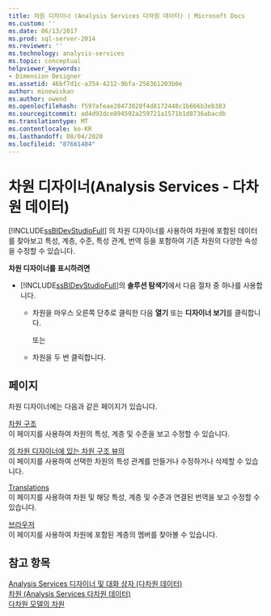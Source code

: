 ```yaml
---
title: 차원 디자이너 (Analysis Services 다차원 데이터) | Microsoft Docs
ms.custom: ''
ms.date: 06/13/2017
ms.prod: sql-server-2014
ms.reviewer: ''
ms.technology: analysis-services
ms.topic: conceptual
helpviewer_keywords:
- Dimension Designer
ms.assetid: 46bf7d1c-a354-4212-9bfa-258361203b0e
author: minewiskan
ms.author: owend
ms.openlocfilehash: f597afeae28473020f4d8172448c1b666b3eb383
ms.sourcegitcommit: ad4d92dce894592a259721a1571b1d8736abacdb
ms.translationtype: MT
ms.contentlocale: ko-KR
ms.lasthandoff: 08/04/2020
ms.locfileid: "87661404"
---
```

# <a name="dimension-designer-analysis-services---multidimensional-data"></a>차원 디자이너(Analysis Services - 다차원 데이터)
  [!INCLUDE[ssBIDevStudioFull](../includes/ssbidevstudiofull-md.md)] 의 차원 디자이너를 사용하여 차원에 포함된 데이터를 찾아보고 특성, 계층, 수준, 특성 관계, 번역 등을 포함하여 기존 차원의 다양한 속성을 수정할 수 있습니다.  
  
 **차원 디자이너를 표시하려면**  
  
-   [!INCLUDE[ssBIDevStudioFull](../includes/ssbidevstudiofull-md.md)]의 **솔루션 탐색기**에서 다음 절차 중 하나를 사용합니다.  
  
    -   차원을 마우스 오른쪽 단추로 클릭한 다음 **열기** 또는 **디자이너 보기**를 클릭합니다.  
  
         또는  
  
    -   차원을 두 번 클릭합니다.  
  
## <a name="pages"></a>페이지  
 차원 디자이너에는 다음과 같은 페이지가 있습니다.  
  
 [차원 구조](dimension-structure-dimension-designer-analysis-services-multidimensional-data.md)  
 이 페이지를 사용하여 차원의 특성, 계층 및 수준을 보고 수정할 수 있습니다.  
  
 [의 차원 디자이너에 있는 차원 구조 뷰의](attribute-relationships-dimension-designer-analysis-services-multidimensional-data.md)  
 이 페이지를 사용하여 선택한 차원의 특성 관계를 만들거나 수정하거나 삭제할 수 있습니다.  
  
 [Translations](translations-dimension-designer-analysis-services-multidimensional-data.md)  
 이 페이지를 사용하여 차원 및 해당 특성, 계층 및 수준과 연결된 번역을 보고 수정할 수 있습니다.  
  
 [브라우저](browser-dimension-designer-analysis-services-multidimensional-data.md)  
 이 페이지를 사용하여 차원에 포함된 계층의 멤버를 찾아볼 수 있습니다.  
  
## <a name="see-also"></a>참고 항목  
 [Analysis Services 디자이너 및 대화 상자 &#40;다차원 데이터&#41;](analysis-services-designers-and-dialog-boxes-multidimensional-data.md)   
 [차원 &#40;Analysis Services 다차원 데이터&#41;](multidimensional-models-olap-logical-dimension-objects/dimensions-analysis-services-multidimensional-data.md)   
 [다차원 모델의 차원](multidimensional-models/dimensions-in-multidimensional-models.md)  
  
  
